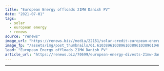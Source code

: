 ```yaml
---
title: "European Energy offloads 21MW Danish PV"
date: "2021-07-01"
tags: 
  - solar
  - european energy
  - renews
source: "renews"
image_url: "https://renews.biz//media/22151/solar-credit-european-energy.jpg?mode=crop&width=770&heightratio=0.6103896103896103896103896104&slimmage=true"
image_fp: "/assets/img/post_thumbnails/61.6103896103896103896103896104&slimmage=true"
lead: "European Energy offloads 21MW Danish PV"
article_url: "https://renews.biz/70699/european-energy-divests-21mw-danish-pv/"
---
```


---
